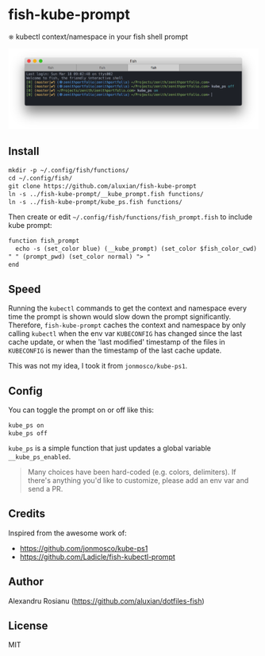 # fish-kube-prompt

⎈ kubectl context/namespace in your fish shell prompt

![preview](preview.png)

## Install

```fish
mkdir -p ~/.config/fish/functions/
cd ~/.config/fish/
git clone https://github.com/aluxian/fish-kube-prompt
ln -s ../fish-kube-prompt/__kube_prompt.fish functions/
ln -s ../fish-kube-prompt/kube_ps.fish functions/
```

Then create or edit `~/.config/fish/functions/fish_prompt.fish` to include
kube prompt:

```fish
function fish_prompt
  echo -s (set_color blue) (__kube_prompt) (set_color $fish_color_cwd) " " (prompt_pwd) (set_color normal) "> "
end
```

## Speed

Running the `kubectl` commands to get the context and namespace every time
the prompt is shown would slow down the prompt significantly. Therefore,
`fish-kube-prompt` caches the context and namespace by only calling `kubectl`
when the env var `KUBECONFIG` has changed since the last cache update, or
when the 'last modified' timestamp of the files in `KUBECONFIG` is newer
than the timestamp of the last cache update.

This was not my idea, I took it from `jonmosco/kube-ps1`.

## Config

You can toggle the prompt on or off like this:

```fish
kube_ps on
kube_ps off
```

`kube_ps` is a simple function that just updates a global variable
`__kube_ps_enabled`.

> Many choices have been hard-coded (e.g. colors, delimiters). If there's anything
you'd like to customize, please add an env var and send a PR.

## Credits

Inspired from the awesome work of:

* https://github.com/jonmosco/kube-ps1
* https://github.com/Ladicle/fish-kubectl-prompt

## Author

Alexandru Rosianu (https://github.com/aluxian/dotfiles-fish)

## License

MIT
